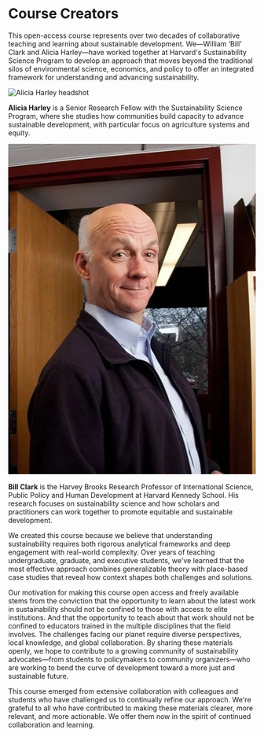 # Course Creators

This open-access course represents over two decades of collaborative teaching and learning about sustainable development. We—William ‘Bill’ Clark and Alicia Harley—have worked together at Harvard's Sustainability Science Program to develop an approach that moves beyond the traditional silos of environmental science, economics, and policy to offer an integrated framework for understanding and advancing sustainability.

![Alicia Harley headshot](images/alicia-harley.jpg)

**Alicia Harley** is a Senior Research Fellow with the Sustainability Science Program, where she studies how communities build capacity to advance sustainable development, with particular focus on agriculture systems and equity.

![Bill Clark headshot](images/bill-clark.jpg)

**Bill Clark** is the Harvey Brooks Research Professor of International Science, Public Policy and Human Development at Harvard Kennedy School. His research focuses on sustainability science and how scholars and practitioners can work together to promote equitable and sustainable development.

We created this course because we believe that understanding sustainability requires both rigorous analytical frameworks and deep engagement with real-world complexity. Over years of teaching undergraduate, graduate, and executive students, we've learned that the most effective approach combines generalizable theory with place-based case studies that reveal how context shapes both challenges and solutions.

Our motivation for making this course open access and freely available stems from the conviction that the opportunity to learn about the latest work in sustainability should not be confined to those with access to elite institutions. And that the opportunity to teach about that work should not be confined to educators trained in the multiple disciplines that the field involves. The challenges facing our planet require diverse perspectives, local knowledge, and global collaboration. By sharing these materials openly, we hope to contribute to a growing community of sustainability advocates—from students to policymakers to community organizers—who are working to bend the curve of development toward a more just and sustainable future.

This course emerged from extensive collaboration with colleagues and students who have challenged us to continually refine our approach. We're grateful to all who have contributed to making these materials clearer, more relevant, and more actionable. We offer them now in the spirit of continued collaboration and learning.